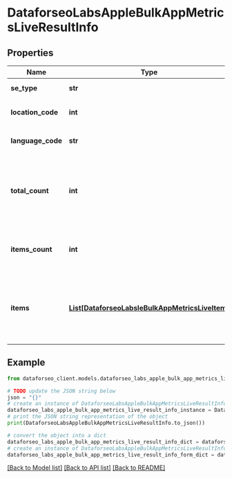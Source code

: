 # DataforseoLabsAppleBulkAppMetricsLiveResultInfo


## Properties

Name | Type | Description | Notes
------------ | ------------- | ------------- | -------------
**se_type** | **str** | search engine type | [optional] 
**location_code** | **int** | location code in a POST array | [optional] 
**language_code** | **str** | language code in a POST array | [optional] 
**total_count** | **int** | total amount of results in our database relevant to your request | [optional] 
**items_count** | **int** | the number of results returned in the items array | [optional] 
**items** | [**List[DataforseoLabsleBulkAppMetricsLiveItem]**](DataforseoLabsleBulkAppMetricsLiveItem.md) | contains data related to the ranking app metrics of the specified application | [optional] 

## Example

```python
from dataforseo_client.models.dataforseo_labs_apple_bulk_app_metrics_live_result_info import DataforseoLabsAppleBulkAppMetricsLiveResultInfo

# TODO update the JSON string below
json = "{}"
# create an instance of DataforseoLabsAppleBulkAppMetricsLiveResultInfo from a JSON string
dataforseo_labs_apple_bulk_app_metrics_live_result_info_instance = DataforseoLabsAppleBulkAppMetricsLiveResultInfo.from_json(json)
# print the JSON string representation of the object
print(DataforseoLabsAppleBulkAppMetricsLiveResultInfo.to_json())

# convert the object into a dict
dataforseo_labs_apple_bulk_app_metrics_live_result_info_dict = dataforseo_labs_apple_bulk_app_metrics_live_result_info_instance.to_dict()
# create an instance of DataforseoLabsAppleBulkAppMetricsLiveResultInfo from a dict
dataforseo_labs_apple_bulk_app_metrics_live_result_info_form_dict = dataforseo_labs_apple_bulk_app_metrics_live_result_info.from_dict(dataforseo_labs_apple_bulk_app_metrics_live_result_info_dict)
```
[[Back to Model list]](../README.md#documentation-for-models) [[Back to API list]](../README.md#documentation-for-api-endpoints) [[Back to README]](../README.md)


